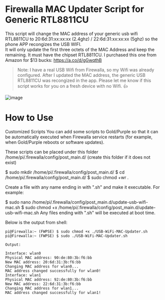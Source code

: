 # Firewalla MAC Updater Script for Generic RTL8811CU
This script will change the MAC address of your generic usb wifi RTL8811CU to 20:6d:31:xx:xx:xx (2.4ghz) / 22:6d:31:xx:xx:xx (5ghz) so the phone APP recongizes the USB WIFI.  
It will only update the first three octets of the MAC Address and keep the remaining. 
It must have the chipset RTL8811CU. 
I purchased this one from Amazon for $13 bucks: https://a.co/d/gGwqthB

> Note: I  have a real USB Wifi from Firewalla, so my Wifi was already configured. After I updated the MAC address, the generic USB RTL8811CU was recongized in the app. Please let me know if this script works for you on a fresh device with no Wifi. 👍

![image](https://github.com/benisai/Firewalla-USB-WiFi-MAC-Updater/assets/59147467/1f88f747-0887-4566-bb2f-d2ff20f4d7ff)



# How to Use 
Customized Scripts
You can add some scripts to Gold/Purple so that it can be automatically executed when Firewalla service restarts (for example, when Gold/Purple reboots or software updates).

These scripts can be placed under this folder /home/pi/.firewalla/config/post_main.d/ (create this folder if it does not exist)

$ sudo mkdir /home/pi/.firewalla/config/post_main.d/
$ cd /home/pi/.firewalla/config/post_main.d/
$ sudo chmod +wr .
 

Create a file with any name ending in with ".sh" and make it executable. For example:

$ sudo nano /home/pi/.firewalla/config/post_main.d/update-usb-wifi-mac.sh
$ sudo chmod +x /home/pi/.firewalla/config/post_main.d/update-usb-wifi-mac.sh
Any files ending with ".sh" will be executed at boot time.


Below is the output from shell:
```
pi@Firewalla:~ (FWPSE) $ sudo chmod +x ./USB-WiFi-MAC-Updater.sh
pi@Firewalla:~ (FWPSE) $ sudo ./USB-WiFi-MAC-Updater.sh

Output:

Interface: wlan0
Physical MAC address: 90:de:80:3b:f6:bb
New MAC address: 20:6d:31:3b:f6:bb
Changing MAC address for wlan0...
MAC address changed successfully for wlan0!
Interface: wlan1
Physical MAC address: 92:de:80:3b:f6:bb
New MAC address: 22:6d:31:3b:f6:bb
Changing MAC address for wlan1...
MAC address changed successfully for wlan1!
```
